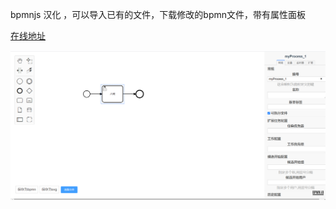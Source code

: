 bpmnjs 汉化 ，可以导入已有的文件，下载修改的bpmn文件，带有属性面板

[在线地址](http://182.42.111.106:9000/)

![](./src/assets/img/demo1.png)